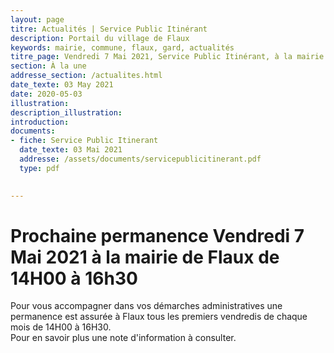```yaml
---
layout: page
titre: Actualités | Service Public Itinérant
description: Portail du village de Flaux
keywords: mairie, commune, flaux, gard, actualités
titre_page: Vendredi 7 Mai 2021, Service Public Itinérant, à la mairie de Flaux de 14H00 à 16h30
section: À la une
addresse_section: /actualites.html
date_texte: 03 May 2021
date: 2020-05-03
illustration: 
description_illustration: 
introduction: 
documents:
- fiche: Service Public Itinerant
  date_texte: 03 Mai 2021
  addresse: /assets/documents/servicepublicitinerant.pdf
  type: pdf

  
---
```


# Prochaine permanence Vendredi 7 Mai 2021 à la mairie de Flaux de 14H00 à 16h30
Pour vous accompagner dans vos démarches administratives une permanence est assurée à Flaux tous les premiers vendredis de chaque mois de 14H00 à 16H30.<br/>
Pour en savoir plus une note d'information à consulter.


